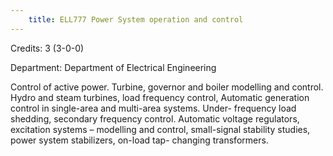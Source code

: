 ```yaml
---
    title: ELL777 Power System operation and control
---
```

Credits: 3 (3-0-0)

Department: Department of Electrical Engineering

Control of active power. Turbine, governor and boiler modelling and control. Hydro and steam turbines, load frequency control, Automatic generation control in single-area and multi-area systems. Under- frequency load shedding, secondary frequency control. Automatic voltage regulators, excitation systems – modelling and control, small-signal stability studies, power system stabilizers, on-load tap- changing transformers.